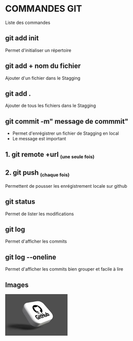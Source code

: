 # COMMANDES GIT
Liste des commandes
## git add init
Permet d'initialiser un répertoire
## git add + nom du fichier
Ajouter d'un fichier dans le Stagging

## git add .
Ajouter de tous les fichiers dans le Stagging
## git commit -m" message de commmit"
 - Permet d'enrégistrer un fichier de  Stagging en local
 - Le message est important
## 1. git remote +url   <sub><small>(une seule fois)</small> </sub>
## 2. git push          <sub><small>(chaque fois)</small></sub>
Permettent  de pousser les enrégistrement locale sur  github
## git status
Permet de lister les modifications
## git log
Permet d'afficher les commits
## git log --oneline
Permet d'afficher les commits bien grouper et facile à lire

## Images

<img src="image/images.jpeg" alt="image de github" width="200"/>
 

